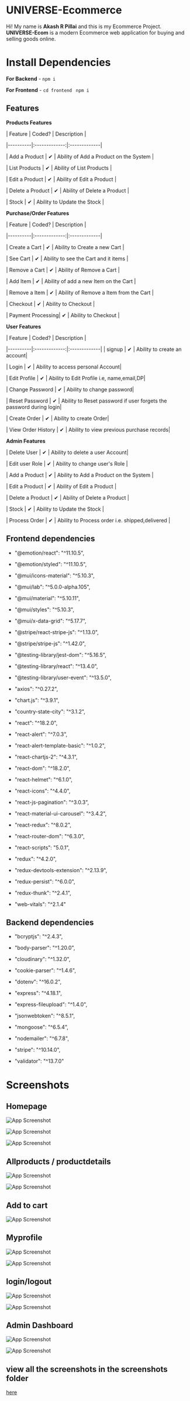 # UNIVERSE-Ecommerce

Hi! My name is **Akash R Pillai** and this is my Ecommerce Project.
 **UNIVERSE-Ecom** is a modern Ecommerce web application for buying 
 and selling goods online. 

#  Install Dependencies

**For Backend** - `npm i`

**For Frontend** - `cd frontend` ` npm i`

 ## Features
 <b>Products Features</b>

| Feature | Coded? | Description |

|----------|:-------------:|:-------------|

| Add a Product | &#10004; | Ability of Add a Product on the System |

| List Products | &#10004; | Ability of List Products |

| Edit a Product | &#10004; | Ability of Edit a Product |

| Delete a Product | &#10004; | Ability of Delete a Product |

| Stock | &#10004; | Ability to Update the Stock |

<b>Purchase/Order Features</b>

| Feature | Coded? | Description |

|----------|:-------------:|:-------------|

| Create a Cart | &#10004; | Ability to Create a new Cart |

| See Cart | &#10004; | Ability to see the Cart and it items |

| Remove a Cart | &#10004; | Ability of Remove a Cart |

| Add Item | &#10004; | Ability of add a new Item on the Cart |

| Remove a Item | &#10004; | Ability of Remove a Item from the Cart |

| Checkout | &#10004; | Ability to Checkout |

| Payment Processing| &#10004; | Ability to Checkout |

<b>User Features</b>

| Feature | Coded? | Description |

|----------|:-------------:|:-------------|
| signup | &#10004; | Ability to create an account|

| Login | &#10004; | Ability to access personal Account|

| Edit Profile | &#10004; | Ability to Edit Profile i.e, name,email,DP|

| Change Password | &#10004; | Ability to change password|

| Reset Password | &#10004; | Ability to Reset password if user forgets the password during login|

| Create Order | &#10004; | Ability to create Order|

| View Order History | &#10004; | Ability to view previous purchase records|

<b>Admin Features</b>

| Delete User | &#10004; | Ability to delete a user Account|

| Edit user Role | &#10004; | Ability to change user's Role |

| Add a Product | &#10004; | Ability to Add a Product on the System |

| Edit a Product | &#10004; | Ability of Edit a Product |

| Delete a Product | &#10004; | Ability of Delete a Product |

| Stock | &#10004; | Ability to Update the Stock |

| Process Order | &#10004; | Ability to Process order i.e. shipped,delivered |



## Frontend dependencies


 - "@emotion/react": "^11.10.5",

- "@emotion/styled": "^11.10.5",

- "@mui/icons-material": "^5.10.3",

- "@mui/lab": "^5.0.0-alpha.105",

- "@mui/material": "^5.10.11",

- "@mui/styles": "^5.10.3",

- "@mui/x-data-grid": "^5.17.7",

- "@stripe/react-stripe-js": "^1.13.0",

- "@stripe/stripe-js": "^1.42.0",

- "@testing-library/jest-dom": "^5.16.5",

- "@testing-library/react": "^13.4.0",

- "@testing-library/user-event": "^13.5.0",

- "axios": "^0.27.2",

- "chart.js": "^3.9.1",

- "country-state-city": "^3.1.2",

- "react": "^18.2.0",

- "react-alert": "^7.0.3",

- "react-alert-template-basic": "^1.0.2",

- "react-chartjs-2": "^4.3.1",

- "react-dom": "^18.2.0",

- "react-helmet": "^6.1.0",

- "react-icons": "^4.4.0",

- "react-js-pagination": "^3.0.3",

- "react-material-ui-carousel": "^3.4.2",

- "react-redux": "^8.0.2",

- "react-router-dom": "^6.3.0",

- "react-scripts": "5.0.1",

- "redux": "^4.2.0",

- "redux-devtools-extension": "^2.13.9",

- "redux-persist": "^6.0.0",

- "redux-thunk": "^2.4.1",

- "web-vitals": "^2.1.4"

## Backend dependencies

- "bcryptjs": "^2.4.3",

- "body-parser": "^1.20.0",

- "cloudinary": "^1.32.0",

- "cookie-parser": "^1.4.6",

- "dotenv": "^16.0.2",

- "express": "^4.18.1",

- "express-fileupload": "^1.4.0",

- "jsonwebtoken": "^8.5.1",

- "mongoose": "^6.5.4",

- "nodemailer": "^6.7.8",

- "stripe": "^10.14.0",

- "validator": "^13.7.0"


# Screenshots

## Homepage 

![App Screenshot](https://github.com/akashrpillai/UNIVERSE-Ecom/blob/master/screenshots/homepage1.png?raw=true)

![App Screenshot](https://github.com/akashrpillai/UNIVERSE-Ecom/blob/master/screenshots/homepage2.png?raw=true)

![App Screenshot](https://github.com/akashrpillai/UNIVERSE-Ecom/blob/master/screenshots/homepage3.png?raw=true)

## Allproducts / productdetails

![App Screenshot](https://github.com/akashrpillai/UNIVERSE-Ecom/blob/master/screenshots/allporducts.png?raw=true)

![App Screenshot](https://github.com/akashrpillai/UNIVERSE-Ecom/blob/master/screenshots/productdetails.png?raw=true)

## Add to cart

![App Screenshot](https://github.com/akashrpillai/UNIVERSE-Ecom/blob/master/screenshots/cart.png?raw=true)

## Myprofile

![App Screenshot](https://github.com/akashrpillai/UNIVERSE-Ecom/blob/master/screenshots/myprofile.png?raw=true)

![App Screenshot](https://github.com/akashrpillai/UNIVERSE-Ecom/blob/master/screenshots/profile2.png?raw=true)

## login/logout

![App Screenshot](https://github.com/akashrpillai/UNIVERSE-Ecom/blob/master/screenshots/login.png?raw=true)

![App Screenshot](https://github.com/akashrpillai/UNIVERSE-Ecom/blob/master/screenshots/logout.png?raw=true)

## Admin Dashboard

![App Screenshot](https://github.com/akashrpillai/UNIVERSE-Ecom/blob/master/screenshots/dashboard.png?raw=true)

![App Screenshot](https://github.com/akashrpillai/UNIVERSE-Ecom/blob/master/screenshots/dashboard2.png?raw=true)

## view all the screenshots in the screenshots folder
[here](screenshots/)
